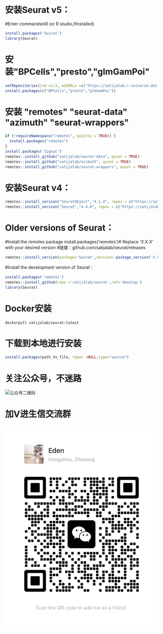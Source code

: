 # 安装Seurat v5：

#Enter commandsinR (or R studio,ifinstalled)
```R
install.packages('Seurat')
library(Seurat)
```
# 安装"BPCells","presto","glmGamPoi"
```R
setRepositories(ind =1:3, addURLs =c('https://satijalab.r-universe.dev', 'https://bnprks.r-universe.dev/'))
install.packages(c("BPCells","presto","glmGamPoi"))
```
# 安装 "remotes" "seurat-data" "azimuth" "seurat-wrappers"

```R
if (!requireNamespace("remotes", quietly = TRUE)) {
  install.packages("remotes")
}
install.packages('Signac')
remotes::install_github("satijalab/seurat-data", quiet = TRUE)
remotes::install_github("satijalab/azimuth", quiet = TRUE)
remotes::install_github("satijalab/seurat-wrappers", quiet = TRUE)
```

# 安装Seurat v4：

```R
remotes::install_version("SeuratObject","4.1.4", repos = c("https://satijalab.r-universe.dev", getOption("repos")))
remotes::install_version("Seurat","4.4.0", repos = c("https://satijalab.r-universe.dev", getOption("repos")))
```
# Older versions of Seurat：

#Install the remotes package install.packages('remotes')# Replace 'X.X.X' with your desired version
#链接：github.com/satijalab/seurat/releases
```R
remotes::install_version(package='Seurat',version= package_version('X.X.X'))
```
#Install the development version of Seurat：

```R
install.packages('remotes')
remotes::install_github(repo ='satijalab/seurat',ref='develop')
library(Seurat)
```

# Docker安装

```dockerpull satijalab/seurat:latest```

# 下载到本地进行安装
```R
install.packages(path_to_file, repos =NULL,type="source")
```
# 关注公众号，不迷路
![公众号二维码](https://raw.githubusercontent.com/NameAIAK/push-articles/blob/master/pic/公众号二维码.jpg)

# 加V进生信交流群
![个人二维码](https://raw.githubusercontent.com/NameAIAK/push-articles/master/pic/wechatcode.jpg)
